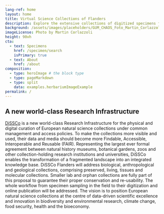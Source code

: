 ```yaml
---
lang-ref: home
layout: home
title: Virtual Science Collections of Flanders
description: Explore the extensive collections of digitized specimens from botanical gardens, arboreta, herbariums, and more, representing diverse locations across Belgium.  
background: /assets/images/placeholders/GUM_CHAOS_Foto_Martin_Corlazzoli.jpg
imageLicense: Photo by Martin Corlazzoli
height: 90vh
cta:
  - text: Specimens
    href: /specimen/search
    isPrimary: true
  - text: About
    href: /about
composition:
  - type: heroImage # the block type
  - type: pageMarkdown
  - type: split
    data: examples.herbariumImageExample
permalink: /
---
```

## A new world-class Research Infrastructure

[DiSSCo](https://www.dissco.eu/) is a new world-class Research Infrastructure for the physical and digital curation of European natural science collections under common management and access policies. To make the collections more visible and used, their data and media should become more Findable, Accessible, Interoperable and Reusable (FAIR). Representing the largest ever formal agreement between natural history museums, botanical gardens, zoos and other collection-holding research institutions and universities, DiSSCo enables the transformation of a fragmented landscape into an integrated knowledge base. DiSSCo Flanders will address biological, anthropological and geological collections, comprising preserved, living, tissues and molecular collections. Smaller lab and orphan collections are fully part of this proposal to guarantee their proper conservation and re-usability. The whole workflow from specimen sampling in the field to their digitization and online publication will be addressed. The vision is to position European natural science collections at the centre of data-driven scientific excellence and innovation in biodiversity and environmental research, climate change, food security, health and the bioeconomy.
